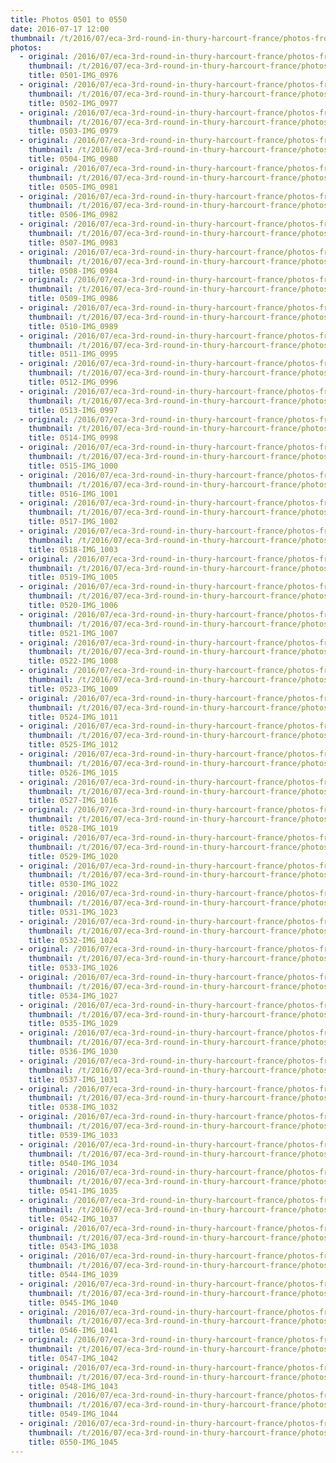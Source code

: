 ```yaml
---
title: Photos 0501 to 0550
date: 2016-07-17 12:00
thumbnail: /t/2016/07/eca-3rd-round-in-thury-harcourt-france/photos-from-sunday-17th/photos-0501-to-0550/0501-img_0976.jpg
photos:
  - original: /2016/07/eca-3rd-round-in-thury-harcourt-france/photos-from-sunday-17th/photos-0501-to-0550/0501-img_0976.jpg
    thumbnail: /t/2016/07/eca-3rd-round-in-thury-harcourt-france/photos-from-sunday-17th/photos-0501-to-0550/0501-img_0976.jpg
    title: 0501-IMG_0976
  - original: /2016/07/eca-3rd-round-in-thury-harcourt-france/photos-from-sunday-17th/photos-0501-to-0550/0502-img_0977.jpg
    thumbnail: /t/2016/07/eca-3rd-round-in-thury-harcourt-france/photos-from-sunday-17th/photos-0501-to-0550/0502-img_0977.jpg
    title: 0502-IMG_0977
  - original: /2016/07/eca-3rd-round-in-thury-harcourt-france/photos-from-sunday-17th/photos-0501-to-0550/0503-img_0979.jpg
    thumbnail: /t/2016/07/eca-3rd-round-in-thury-harcourt-france/photos-from-sunday-17th/photos-0501-to-0550/0503-img_0979.jpg
    title: 0503-IMG_0979
  - original: /2016/07/eca-3rd-round-in-thury-harcourt-france/photos-from-sunday-17th/photos-0501-to-0550/0504-img_0980.jpg
    thumbnail: /t/2016/07/eca-3rd-round-in-thury-harcourt-france/photos-from-sunday-17th/photos-0501-to-0550/0504-img_0980.jpg
    title: 0504-IMG_0980
  - original: /2016/07/eca-3rd-round-in-thury-harcourt-france/photos-from-sunday-17th/photos-0501-to-0550/0505-img_0981.jpg
    thumbnail: /t/2016/07/eca-3rd-round-in-thury-harcourt-france/photos-from-sunday-17th/photos-0501-to-0550/0505-img_0981.jpg
    title: 0505-IMG_0981
  - original: /2016/07/eca-3rd-round-in-thury-harcourt-france/photos-from-sunday-17th/photos-0501-to-0550/0506-img_0982.jpg
    thumbnail: /t/2016/07/eca-3rd-round-in-thury-harcourt-france/photos-from-sunday-17th/photos-0501-to-0550/0506-img_0982.jpg
    title: 0506-IMG_0982
  - original: /2016/07/eca-3rd-round-in-thury-harcourt-france/photos-from-sunday-17th/photos-0501-to-0550/0507-img_0983.jpg
    thumbnail: /t/2016/07/eca-3rd-round-in-thury-harcourt-france/photos-from-sunday-17th/photos-0501-to-0550/0507-img_0983.jpg
    title: 0507-IMG_0983
  - original: /2016/07/eca-3rd-round-in-thury-harcourt-france/photos-from-sunday-17th/photos-0501-to-0550/0508-img_0984.jpg
    thumbnail: /t/2016/07/eca-3rd-round-in-thury-harcourt-france/photos-from-sunday-17th/photos-0501-to-0550/0508-img_0984.jpg
    title: 0508-IMG_0984
  - original: /2016/07/eca-3rd-round-in-thury-harcourt-france/photos-from-sunday-17th/photos-0501-to-0550/0509-img_0986.jpg
    thumbnail: /t/2016/07/eca-3rd-round-in-thury-harcourt-france/photos-from-sunday-17th/photos-0501-to-0550/0509-img_0986.jpg
    title: 0509-IMG_0986
  - original: /2016/07/eca-3rd-round-in-thury-harcourt-france/photos-from-sunday-17th/photos-0501-to-0550/0510-img_0989.jpg
    thumbnail: /t/2016/07/eca-3rd-round-in-thury-harcourt-france/photos-from-sunday-17th/photos-0501-to-0550/0510-img_0989.jpg
    title: 0510-IMG_0989
  - original: /2016/07/eca-3rd-round-in-thury-harcourt-france/photos-from-sunday-17th/photos-0501-to-0550/0511-img_0995.jpg
    thumbnail: /t/2016/07/eca-3rd-round-in-thury-harcourt-france/photos-from-sunday-17th/photos-0501-to-0550/0511-img_0995.jpg
    title: 0511-IMG_0995
  - original: /2016/07/eca-3rd-round-in-thury-harcourt-france/photos-from-sunday-17th/photos-0501-to-0550/0512-img_0996.jpg
    thumbnail: /t/2016/07/eca-3rd-round-in-thury-harcourt-france/photos-from-sunday-17th/photos-0501-to-0550/0512-img_0996.jpg
    title: 0512-IMG_0996
  - original: /2016/07/eca-3rd-round-in-thury-harcourt-france/photos-from-sunday-17th/photos-0501-to-0550/0513-img_0997.jpg
    thumbnail: /t/2016/07/eca-3rd-round-in-thury-harcourt-france/photos-from-sunday-17th/photos-0501-to-0550/0513-img_0997.jpg
    title: 0513-IMG_0997
  - original: /2016/07/eca-3rd-round-in-thury-harcourt-france/photos-from-sunday-17th/photos-0501-to-0550/0514-img_0998.jpg
    thumbnail: /t/2016/07/eca-3rd-round-in-thury-harcourt-france/photos-from-sunday-17th/photos-0501-to-0550/0514-img_0998.jpg
    title: 0514-IMG_0998
  - original: /2016/07/eca-3rd-round-in-thury-harcourt-france/photos-from-sunday-17th/photos-0501-to-0550/0515-img_1000.jpg
    thumbnail: /t/2016/07/eca-3rd-round-in-thury-harcourt-france/photos-from-sunday-17th/photos-0501-to-0550/0515-img_1000.jpg
    title: 0515-IMG_1000
  - original: /2016/07/eca-3rd-round-in-thury-harcourt-france/photos-from-sunday-17th/photos-0501-to-0550/0516-img_1001.jpg
    thumbnail: /t/2016/07/eca-3rd-round-in-thury-harcourt-france/photos-from-sunday-17th/photos-0501-to-0550/0516-img_1001.jpg
    title: 0516-IMG_1001
  - original: /2016/07/eca-3rd-round-in-thury-harcourt-france/photos-from-sunday-17th/photos-0501-to-0550/0517-img_1002.jpg
    thumbnail: /t/2016/07/eca-3rd-round-in-thury-harcourt-france/photos-from-sunday-17th/photos-0501-to-0550/0517-img_1002.jpg
    title: 0517-IMG_1002
  - original: /2016/07/eca-3rd-round-in-thury-harcourt-france/photos-from-sunday-17th/photos-0501-to-0550/0518-img_1003.jpg
    thumbnail: /t/2016/07/eca-3rd-round-in-thury-harcourt-france/photos-from-sunday-17th/photos-0501-to-0550/0518-img_1003.jpg
    title: 0518-IMG_1003
  - original: /2016/07/eca-3rd-round-in-thury-harcourt-france/photos-from-sunday-17th/photos-0501-to-0550/0519-img_1005.jpg
    thumbnail: /t/2016/07/eca-3rd-round-in-thury-harcourt-france/photos-from-sunday-17th/photos-0501-to-0550/0519-img_1005.jpg
    title: 0519-IMG_1005
  - original: /2016/07/eca-3rd-round-in-thury-harcourt-france/photos-from-sunday-17th/photos-0501-to-0550/0520-img_1006.jpg
    thumbnail: /t/2016/07/eca-3rd-round-in-thury-harcourt-france/photos-from-sunday-17th/photos-0501-to-0550/0520-img_1006.jpg
    title: 0520-IMG_1006
  - original: /2016/07/eca-3rd-round-in-thury-harcourt-france/photos-from-sunday-17th/photos-0501-to-0550/0521-img_1007.jpg
    thumbnail: /t/2016/07/eca-3rd-round-in-thury-harcourt-france/photos-from-sunday-17th/photos-0501-to-0550/0521-img_1007.jpg
    title: 0521-IMG_1007
  - original: /2016/07/eca-3rd-round-in-thury-harcourt-france/photos-from-sunday-17th/photos-0501-to-0550/0522-img_1008.jpg
    thumbnail: /t/2016/07/eca-3rd-round-in-thury-harcourt-france/photos-from-sunday-17th/photos-0501-to-0550/0522-img_1008.jpg
    title: 0522-IMG_1008
  - original: /2016/07/eca-3rd-round-in-thury-harcourt-france/photos-from-sunday-17th/photos-0501-to-0550/0523-img_1009.jpg
    thumbnail: /t/2016/07/eca-3rd-round-in-thury-harcourt-france/photos-from-sunday-17th/photos-0501-to-0550/0523-img_1009.jpg
    title: 0523-IMG_1009
  - original: /2016/07/eca-3rd-round-in-thury-harcourt-france/photos-from-sunday-17th/photos-0501-to-0550/0524-img_1011.jpg
    thumbnail: /t/2016/07/eca-3rd-round-in-thury-harcourt-france/photos-from-sunday-17th/photos-0501-to-0550/0524-img_1011.jpg
    title: 0524-IMG_1011
  - original: /2016/07/eca-3rd-round-in-thury-harcourt-france/photos-from-sunday-17th/photos-0501-to-0550/0525-img_1012.jpg
    thumbnail: /t/2016/07/eca-3rd-round-in-thury-harcourt-france/photos-from-sunday-17th/photos-0501-to-0550/0525-img_1012.jpg
    title: 0525-IMG_1012
  - original: /2016/07/eca-3rd-round-in-thury-harcourt-france/photos-from-sunday-17th/photos-0501-to-0550/0526-img_1015.jpg
    thumbnail: /t/2016/07/eca-3rd-round-in-thury-harcourt-france/photos-from-sunday-17th/photos-0501-to-0550/0526-img_1015.jpg
    title: 0526-IMG_1015
  - original: /2016/07/eca-3rd-round-in-thury-harcourt-france/photos-from-sunday-17th/photos-0501-to-0550/0527-img_1016.jpg
    thumbnail: /t/2016/07/eca-3rd-round-in-thury-harcourt-france/photos-from-sunday-17th/photos-0501-to-0550/0527-img_1016.jpg
    title: 0527-IMG_1016
  - original: /2016/07/eca-3rd-round-in-thury-harcourt-france/photos-from-sunday-17th/photos-0501-to-0550/0528-img_1019.jpg
    thumbnail: /t/2016/07/eca-3rd-round-in-thury-harcourt-france/photos-from-sunday-17th/photos-0501-to-0550/0528-img_1019.jpg
    title: 0528-IMG_1019
  - original: /2016/07/eca-3rd-round-in-thury-harcourt-france/photos-from-sunday-17th/photos-0501-to-0550/0529-img_1020.jpg
    thumbnail: /t/2016/07/eca-3rd-round-in-thury-harcourt-france/photos-from-sunday-17th/photos-0501-to-0550/0529-img_1020.jpg
    title: 0529-IMG_1020
  - original: /2016/07/eca-3rd-round-in-thury-harcourt-france/photos-from-sunday-17th/photos-0501-to-0550/0530-img_1022.jpg
    thumbnail: /t/2016/07/eca-3rd-round-in-thury-harcourt-france/photos-from-sunday-17th/photos-0501-to-0550/0530-img_1022.jpg
    title: 0530-IMG_1022
  - original: /2016/07/eca-3rd-round-in-thury-harcourt-france/photos-from-sunday-17th/photos-0501-to-0550/0531-img_1023.jpg
    thumbnail: /t/2016/07/eca-3rd-round-in-thury-harcourt-france/photos-from-sunday-17th/photos-0501-to-0550/0531-img_1023.jpg
    title: 0531-IMG_1023
  - original: /2016/07/eca-3rd-round-in-thury-harcourt-france/photos-from-sunday-17th/photos-0501-to-0550/0532-img_1024.jpg
    thumbnail: /t/2016/07/eca-3rd-round-in-thury-harcourt-france/photos-from-sunday-17th/photos-0501-to-0550/0532-img_1024.jpg
    title: 0532-IMG_1024
  - original: /2016/07/eca-3rd-round-in-thury-harcourt-france/photos-from-sunday-17th/photos-0501-to-0550/0533-img_1026.jpg
    thumbnail: /t/2016/07/eca-3rd-round-in-thury-harcourt-france/photos-from-sunday-17th/photos-0501-to-0550/0533-img_1026.jpg
    title: 0533-IMG_1026
  - original: /2016/07/eca-3rd-round-in-thury-harcourt-france/photos-from-sunday-17th/photos-0501-to-0550/0534-img_1027.jpg
    thumbnail: /t/2016/07/eca-3rd-round-in-thury-harcourt-france/photos-from-sunday-17th/photos-0501-to-0550/0534-img_1027.jpg
    title: 0534-IMG_1027
  - original: /2016/07/eca-3rd-round-in-thury-harcourt-france/photos-from-sunday-17th/photos-0501-to-0550/0535-img_1029.jpg
    thumbnail: /t/2016/07/eca-3rd-round-in-thury-harcourt-france/photos-from-sunday-17th/photos-0501-to-0550/0535-img_1029.jpg
    title: 0535-IMG_1029
  - original: /2016/07/eca-3rd-round-in-thury-harcourt-france/photos-from-sunday-17th/photos-0501-to-0550/0536-img_1030.jpg
    thumbnail: /t/2016/07/eca-3rd-round-in-thury-harcourt-france/photos-from-sunday-17th/photos-0501-to-0550/0536-img_1030.jpg
    title: 0536-IMG_1030
  - original: /2016/07/eca-3rd-round-in-thury-harcourt-france/photos-from-sunday-17th/photos-0501-to-0550/0537-img_1031.jpg
    thumbnail: /t/2016/07/eca-3rd-round-in-thury-harcourt-france/photos-from-sunday-17th/photos-0501-to-0550/0537-img_1031.jpg
    title: 0537-IMG_1031
  - original: /2016/07/eca-3rd-round-in-thury-harcourt-france/photos-from-sunday-17th/photos-0501-to-0550/0538-img_1032.jpg
    thumbnail: /t/2016/07/eca-3rd-round-in-thury-harcourt-france/photos-from-sunday-17th/photos-0501-to-0550/0538-img_1032.jpg
    title: 0538-IMG_1032
  - original: /2016/07/eca-3rd-round-in-thury-harcourt-france/photos-from-sunday-17th/photos-0501-to-0550/0539-img_1033.jpg
    thumbnail: /t/2016/07/eca-3rd-round-in-thury-harcourt-france/photos-from-sunday-17th/photos-0501-to-0550/0539-img_1033.jpg
    title: 0539-IMG_1033
  - original: /2016/07/eca-3rd-round-in-thury-harcourt-france/photos-from-sunday-17th/photos-0501-to-0550/0540-img_1034.jpg
    thumbnail: /t/2016/07/eca-3rd-round-in-thury-harcourt-france/photos-from-sunday-17th/photos-0501-to-0550/0540-img_1034.jpg
    title: 0540-IMG_1034
  - original: /2016/07/eca-3rd-round-in-thury-harcourt-france/photos-from-sunday-17th/photos-0501-to-0550/0541-img_1035.jpg
    thumbnail: /t/2016/07/eca-3rd-round-in-thury-harcourt-france/photos-from-sunday-17th/photos-0501-to-0550/0541-img_1035.jpg
    title: 0541-IMG_1035
  - original: /2016/07/eca-3rd-round-in-thury-harcourt-france/photos-from-sunday-17th/photos-0501-to-0550/0542-img_1037.jpg
    thumbnail: /t/2016/07/eca-3rd-round-in-thury-harcourt-france/photos-from-sunday-17th/photos-0501-to-0550/0542-img_1037.jpg
    title: 0542-IMG_1037
  - original: /2016/07/eca-3rd-round-in-thury-harcourt-france/photos-from-sunday-17th/photos-0501-to-0550/0543-img_1038.jpg
    thumbnail: /t/2016/07/eca-3rd-round-in-thury-harcourt-france/photos-from-sunday-17th/photos-0501-to-0550/0543-img_1038.jpg
    title: 0543-IMG_1038
  - original: /2016/07/eca-3rd-round-in-thury-harcourt-france/photos-from-sunday-17th/photos-0501-to-0550/0544-img_1039.jpg
    thumbnail: /t/2016/07/eca-3rd-round-in-thury-harcourt-france/photos-from-sunday-17th/photos-0501-to-0550/0544-img_1039.jpg
    title: 0544-IMG_1039
  - original: /2016/07/eca-3rd-round-in-thury-harcourt-france/photos-from-sunday-17th/photos-0501-to-0550/0545-img_1040.jpg
    thumbnail: /t/2016/07/eca-3rd-round-in-thury-harcourt-france/photos-from-sunday-17th/photos-0501-to-0550/0545-img_1040.jpg
    title: 0545-IMG_1040
  - original: /2016/07/eca-3rd-round-in-thury-harcourt-france/photos-from-sunday-17th/photos-0501-to-0550/0546-img_1041.jpg
    thumbnail: /t/2016/07/eca-3rd-round-in-thury-harcourt-france/photos-from-sunday-17th/photos-0501-to-0550/0546-img_1041.jpg
    title: 0546-IMG_1041
  - original: /2016/07/eca-3rd-round-in-thury-harcourt-france/photos-from-sunday-17th/photos-0501-to-0550/0547-img_1042.jpg
    thumbnail: /t/2016/07/eca-3rd-round-in-thury-harcourt-france/photos-from-sunday-17th/photos-0501-to-0550/0547-img_1042.jpg
    title: 0547-IMG_1042
  - original: /2016/07/eca-3rd-round-in-thury-harcourt-france/photos-from-sunday-17th/photos-0501-to-0550/0548-img_1043.jpg
    thumbnail: /t/2016/07/eca-3rd-round-in-thury-harcourt-france/photos-from-sunday-17th/photos-0501-to-0550/0548-img_1043.jpg
    title: 0548-IMG_1043
  - original: /2016/07/eca-3rd-round-in-thury-harcourt-france/photos-from-sunday-17th/photos-0501-to-0550/0549-img_1044.jpg
    thumbnail: /t/2016/07/eca-3rd-round-in-thury-harcourt-france/photos-from-sunday-17th/photos-0501-to-0550/0549-img_1044.jpg
    title: 0549-IMG_1044
  - original: /2016/07/eca-3rd-round-in-thury-harcourt-france/photos-from-sunday-17th/photos-0501-to-0550/0550-img_1045.jpg
    thumbnail: /t/2016/07/eca-3rd-round-in-thury-harcourt-france/photos-from-sunday-17th/photos-0501-to-0550/0550-img_1045.jpg
    title: 0550-IMG_1045
---
```

